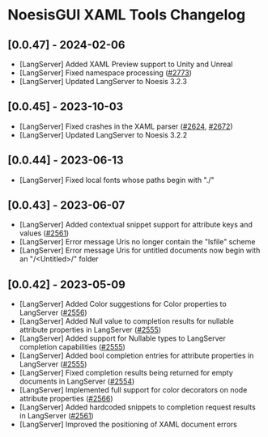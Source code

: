 # NoesisGUI XAML Tools Changelog
 
## [0.0.47] - 2024-02-06

- [LangServer] Added XAML Preview support to Unity and Unreal
- [LangServer] Fixed namespace processing ([#2773](https://www.noesisengine.com/bugs/view.php?id=2773))
- [LangServer] Updated LangServer to Noesis 3.2.3
 
## [0.0.45] - 2023-10-03

- [LangServer] Fixed crashes in the XAML parser ([#2624](https://www.noesisengine.com/bugs/view.php?id=2624), [#2672](https://www.noesisengine.com/bugs/view.php?id=2672))
- [LangServer] Updated LangServer to Noesis 3.2.2

## [0.0.44] - 2023-06-13

- [LangServer] Fixed local fonts whose paths begin with "./"
 
## [0.0.43] - 2023-06-07

- [LangServer] Added contextual snippet support for attribute keys and values ([#2561](https://www.noesisengine.com/bugs/view.php?id=2561))
- [LangServer] Error message Uris no longer contain the "lsfile" scheme
- [LangServer] Error message Uris for untitled documents now begin with an "/&#60;Untitled&#62;/" folder

## [0.0.42] - 2023-05-09

- [LangServer] Added Color suggestions for Color properties to LangServer ([#2556](https://www.noesisengine.com/bugs/view.php?id=2556))
- [LangServer] Added Null value to completion results for nullable attribute properties in LangServer ([#2555](https://www.noesisengine.com/bugs/view.php?id=2555))
- [LangServer] Added support for Nullable types to LangServer completion capabilities ([#2555](https://www.noesisengine.com/bugs/view.php?id=2555))
- [LangServer] Added bool completion entries for attribute properties in LangServer ([#2555](https://www.noesisengine.com/bugs/view.php?id=2555))
- [LangServer] Fixed completion results being returned for empty documents in LangServer ([#2554](https://www.noesisengine.com/bugs/view.php?id=2554))
- [LangServer] Implemented full support for color decorators on node attribute properties ([#2566](https://www.noesisengine.com/bugs/view.php?id=2566))
- [LangServer] Added hardcoded snippets to completion request results in LangServer ([#2561](https://www.noesisengine.com/bugs/view.php?id=2561))
- [LangServer] Improved the positioning of XAML document errors
